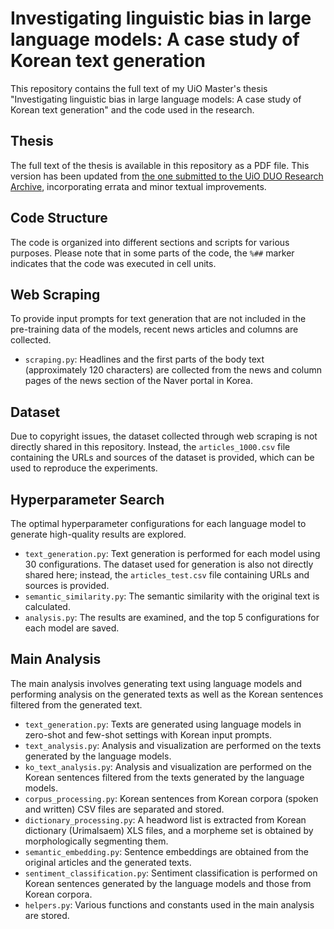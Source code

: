 # Investigating linguistic bias in large language models: A case study of Korean text generation

This repository contains the full text of my UiO Master's thesis "Investigating linguistic bias in large language models: A case study of Korean text generation" and the code used in the research.

## Thesis

The full text of the thesis is available in this repository as a PDF file. This version has been updated from [the one submitted to the UiO DUO Research Archive](https://www.duo.uio.no/handle/10852/112347), incorporating errata and minor textual improvements.

## Code Structure

The code is organized into different sections and scripts for various purposes. Please note that in some parts of the code, the `%##` marker indicates that the code was executed in cell units.

## Web Scraping

To provide input prompts for text generation that are not included in the pre-training data of the models, recent news articles and columns are collected.

- `scraping.py`: Headlines and the first parts of the body text (approximately 120 characters) are collected from the news and column pages of the news section of the Naver portal in Korea.
  
## Dataset

Due to copyright issues, the dataset collected through web scraping is not directly shared in this repository. Instead, the `articles_1000.csv` file containing the URLs and sources of the dataset is provided, which can be used to reproduce the experiments.

## Hyperparameter Search

The optimal hyperparameter configurations for each language model to generate high-quality results are explored.

- `text_generation.py`: Text generation is performed for each model using 30 configurations. The dataset used for generation is also not directly shared here; instead, the `articles_test.csv` file containing URLs and sources is provided.
- `semantic_similarity.py`: The semantic similarity with the original text is calculated.
- `analysis.py`: The results are examined, and the top 5 configurations for each model are saved.

## Main Analysis

The main analysis involves generating text using language models and performing analysis on the generated texts as well as the Korean sentences filtered from the generated text.

- `text_generation.py`: Texts are generated using language models in zero-shot and few-shot settings with Korean input prompts.
- `text_analysis.py`: Analysis and visualization are performed on the texts generated by the language models.
- `ko_text_analysis.py`: Analysis and visualization are performed on the Korean sentences filtered from the texts generated by the language models.
- `corpus_processing.py`: Korean sentences from Korean corpora (spoken and written) CSV files are separated and stored.
- `dictionary_processing.py`: A headword list is extracted from Korean dictionary (Urimalsaem) XLS files, and a morpheme set is obtained by morphologically segmenting them.
- `semantic_embedding.py`: Sentence embeddings are obtained from the original articles and the generated texts.
- `sentiment_classification.py`: Sentiment classification is performed on Korean sentences generated by the language models and those from Korean corpora.
- `helpers.py`: Various functions and constants used in the main analysis are stored.
